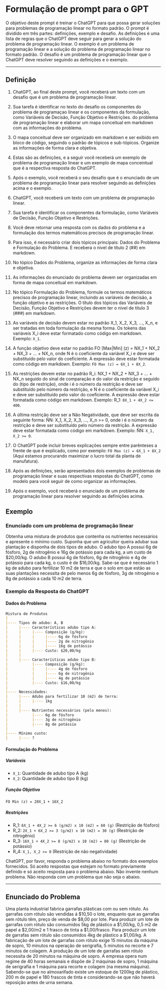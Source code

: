 # Formulação de prompt para o GPT

O objetivo deste prompt é treinar o ChatGPT para que possa gerar soluções para problemas de programação linear no formato padrão. O prompt é dividido em três partes: definições, exemplo e desafio. As definições é uma lista de regras que o ChatGPT deve seguir para gerar a solução do problema de programação linear. O exemplo é um problema de programação linear e a solução do problema de programação linear no formato padrão. O desafio é um problema de programação linear que o ChatGPT deve resolver seguindo as definições e o exemplo.

---

## Definição

1. ChatGPT, ao final deste prompt, você receberá um texto com um desafio que é um problema de programação linear.
2. Sua tarefa é identificar no texto do desafio os componentes do problema de programaçao linear e os componentes da formulação, como Variáveis de Decisão, Função Objetivo e Restrições.
do problema de programação linear e elaborar um mapa conceitual em markdown com as informações do problema.
3. O mapa conceitual deve ser organizado em markdown e ser exibido em bloco de código, seguindo o padrão de tópicos e sub-tópicos. Organize as informações de forma clara e objetiva.
4. Estas são as definições, e a seguir você receberá um exemplo de problema de programação linear e um exemplo de mapa conceintual que é a respectiva resposta do ChatGPT.
5. Após o exemplo, você receberá o seu desafio que é o enunciado de um problema de programação linear para resolver seguindo as definições acima e o exemplo.

1. ChatGPT, você receberá um texto com um problema de programação linear.
2. Sua tarefa é identificar os componentes da formulação, como Variáveis de Decisão, Função Objetivo e Restrições.
3. Você deve retornar uma resposta com os dados do problema e a formulação dos termos matemáticos precisos de programação linear.
4. Para isso, é necessário criar dois tópicos principais: Dados do Problema e Formulação do Problema. E recebera o nivel de titulo 2 (##) em markdown.
5. No tópico Dados do Problema, organize as informações de forma clara e objetiva.
6. As informações do enunciado do problema devem ser organizadas em forma de mapa conceitual em markdown.
7. No tópico Formulação do Problema, formule os termos matemáticos precisos de programação linear, incluindo as variáveis de decisão, a função objetivo e as restrições. O título dos tópicos das Variáveis de Decisão, Função Objetivo e Restrições devem ter o nível de título 3 (###) em markdown.
8. As variáveis de decisão devem estar no padrão X_1, X_2, X_3, ..., X_n, e ser tratadas em toda formulação da mesma forma. Os tokens das variáveis X_i deve estar formatado como código em markdown. Exemplo: `X_1`.
9. A função objetivo deve estar no padrão FO [Max|Min] (z) = NX_1 + NX_2 + NX_3 + ... + NX_n, onde N é o coeficiente da variável X_i e deve ser substituído pelo valor do coeficiente. A expressão deve estar formatada como código em markdown. Exemplo: `FO Max (z) = 6X_1 + 8X_2`.
10. As restrições devem estar no padrão R_i: NX_1 + NX_2 + NX_3 + ... + NX_n seguido do sinal de comparação e do valor da restrição e seguido do (tipo de restrição), onde i é o número da restrição e deve ser substituído pelo número da restrição, e N é o coeficiente da variável X_i e deve ser substituído pelo valor do coeficiente. A expressão deve estar formatada como código em markdown. Exemplo: R_1: `8X_1 + 4X_2 <= 400`.
11. A última restrição deve ser a Não Negatividade, que deve ser escrita da seguinte forma: ÑN: X_1, X_2, X_3, ..., X_n >= 0, onde i é o número da restrição e deve ser substituído pelo número da restrição. A expressão deve estar formatada como código em markdown. Exemplo: ÑN: `X_1, X_2 >= 0`.
12. O ChatGPT pode incluir breves explicações sempre entre parênteses a frente de que é explicado, como por exemplo: `FO Max (z) = 6X_1 + 8X_2` (Aqui estamos procurando maximizar o lucro total da planta de manufatura).
13. Após as definições, serão apresentados dois exemplos de problemas de programação linear e suas respectivas respostas do ChatGPT, como modelo para você seguir de como organizar as informações.
14. Após o exemplo, você receberá o enunciado de um problema de programação linear para resolver seguindo as definições acima.

## Exemplo

### Enunciado com um problema de programação linear

Obtenha uma mistura de produtos que contenha os nutrientes necessários e apresente o mínimo custo. Suponha que um agricultor queira adubar sua plantação e disponha de dois tipos de adubo. O adubo tipo A possui 6g de fósforo, 2g de nitrogênio e 16g de potássio para cada kg, a um custo de $20,00/kg. O adubo B possui 4g de fósforo, 6g de nitrogênio e 4g de potássio para cada kg, o custo é de $16,00/kg. Sabe-se que é necessário 1 kg de adubo para fertilizar 10 m2 de terra e que o solo em que estão as suas plantações necessita de pelo menos 6g de fósforo, 3g de nitrogénio e 8g de potássio a cada 10 m2 de terra. 

### Exemplo da Resposta do ChatGPT

#### Dados do Problema
  
```markdown
Mistura de Produtos
|
|---- Tipos de adubo: A, B
|     |---- Características adubo tipo A:
|     |     |---- Composição (g/kg):
|     |     |     |---- 6g de fósforo
|     |     |     |---- 2g de nitrogênio
|     |     |     |---- 16g de potássio
|     |     |---- Custo: $20,00/kg
|     |
|     |---- Características adubo tipo B:
|           |---- Composição (g/kg):
|           |     |---- 4g de fósforo
|           |     |---- 6g de nitrogênio
|           |     |---- 4g de potássio
|           |---- Custo: $16,00/kg
|
|---- Necessidades:
|     |---- Adubo para fertilizar 10 (m2) de terra:
|     |     |---- 1kg
|     |
|     |---- Nutrientes necessários (pelo menos):
|           |---- 6g de fósforo
|           |---- 3g de nitrogênio
|           |---- 8g de potássio
|
|---- Mínimo custo:
|     |---- ?
```

#### Formulação do Problema

##### Variáveis

- `X_1`: Quantidade de adubo tipo A (kg)
- `X_2`: Quantidade de adubo tipo B (kg)

##### Função Objetivo

`FO Min (z) = 20X_1 + 16X_2`

##### Restrições

- R_1: `6X_1 + 4X_2 >= 6 (g/m2) x 10 (m2) = 60 (g)` (Restrição de fósforo)
- R_2: `2X_1 + 6X_2 >= 3 (g/m2) x 10 (m2) = 30 (g)` (Restrição de nitrogênio)
- R_3: `16X_1 + 4X_2 >= 8 (g/m2) x 10 (m2) = 80 (g)` (Restrição de potássio)
- R_4: `X_1, X_2 >= 0` (Restrição de não negatividade)

ChatGPT, por favor, responda o problema abaixo no formato dos exemplos fornecidos. Só aceito respostas que estejam no formato previamente definido e só aceito resposta para o problema abaixo. Não invente nenhum problema. Não responda com um problema que não seja o abaixo.

---

## Enunciado do Problema

Uma planta industrial fabrica garrafas plásticas com ou sem rótulo. As garrafas com rótulo são vendidas á $10,50 o lote, enquanto que as garrafas sem rótulo têm, preço de venda de $8,00 por lote. Para produzir um lote de garrafas com rótulo são consumidos 5kg de plástico a $1,00/kg, 0,5 m2 de papel a $2,00/m2 e 1 frasco de tinta a $1,00/frasco. Para produzir um lote de garrafas sem rótulo são consumidos 4kg de plástico a $1,00/kg. A fabricação de um lote de garrafas com rótulo exige 15 minutos da máquina de sopro, 10 minutos na operação de serigrafia, 5 minutos no recorte e 7 minutos de colagem. A produção de um lote de garrafas sem rótulo necessita de 20 minutos na máquina de sopro. A empresa opera num regime de 40 horas semanais e dispõe de 2 máquinas de sopro, 1 máquina de serigrafia e 1 máquina para recorte e colagem (na mesma máquina). Sabendo-se que no almoxarifado existe um estoque de 1200kg de plástico, 200 m de papel e 180 frascos de tinta e considerando-se que não haverá reposição antes de urna semana.
